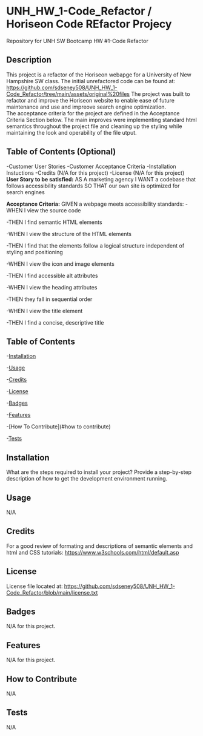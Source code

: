 # UNH_HW_1-Code_Refactor / Horiseon Code REfactor Projecy
Repository for UNH SW Bootcamp HW #1-Code Refactor

## Description
This project is a refactor of the Horiseon webapge for a University of New Hampshire SW class.  The initial unrefactored code can be found at:
  https://github.com/sdseney508/UNH_HW_1-Code_Refactor/tree/main/assets/original%20files
The project was built to refactor and improve the Horiseon website to enable ease of future maintenance and use and impreove search engine optimization.  
The acceptance criteria for the project are defined in the Acceptance Criteria Section below.  The main improves were implementing standard html semantics
throughout the project file and cleaning up the styling while maintaining the look and operability of the file utput.

## Table of Contents (Optional)
-Customer User Stories
-Customer Acceptance Criteria
-Installation Instuctions
-Credits (N/A for this project)
-License (N/A for this project)
**User Story to be satisfied:**
AS A marketing agency
I WANT a codebase that follows accessibility standards
SO THAT our own site is optimized for search engines

**Acceptance Criteria:**
GIVEN a webpage meets accessibility standards:
-WHEN I view the source code

  -THEN I find semantic HTML elements
  
-WHEN I view the structure of the HTML elements

  -THEN I find that the elements follow a logical structure independent of styling and positioning
  
-WHEN I view the icon and image elements

  -THEN I find accessible alt attributes
  
-WHEN I view the heading attributes

  -THEN they fall in sequential order
  
-WHEN I view the title element

  -THEN I find a concise, descriptive title
  
## Table of Contents
-[Installation](#installation)

-[Usage](#usage)

-[Credits](#credits)

-[License](#license)

-[Badges](#badges)

-[Features](#features)

-[How To Contribute](#how to contribute)

-[Tests](#tests)


## Installation
What are the steps required to install your project? Provide a step-by-step description of how to get the development environment running.

## Usage
N/A

## Credits
For a good review of formating and descriptions of semantic elements and html and CSS tutorials:  https://www.w3schools.com/html/default.asp
## License
License file located at: https://github.com/sdseney508/UNH_HW_1-Code_Refactor/blob/main/license.txt

## Badges
N/A for this project.

## Features
N/A for this project.

## How to Contribute
N/A

## Tests
N/A
